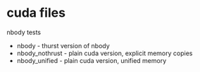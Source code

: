# cuda files

nbody tests
* nbody - thurst version of nbody
* nbody_nothrust - plain cuda version, explicit memory copies
* nbody_unified - plain cuda version, unified memory
